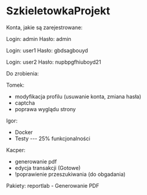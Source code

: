 # SzkieletowkaProjekt

Konta, jakie są zarejestrowane:

Login: admin
Hasło: admin

Login: user1
Hasło: gbdsagbouyd

Login: user2
Hasło: nupbpgfhiuboyd21


Do zrobienia:

Tomek:
- modyfikacja profilu (usuwanie konta, zmiana hasła)
- captcha
- poprawa wyglądu strony

Igor:
- Docker
- Testy --- 25% funkcjonalności

Kacper:
- generowanie pdf
- edycja transakcji (Gotowe)
- !poprawienie przeszukiwania (do obgadania)

Pakiety:
reportlab - Generowanie PDF
